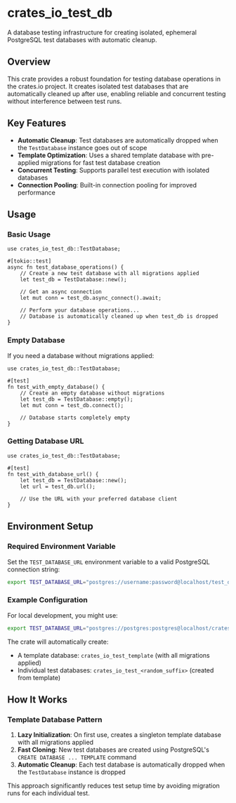# crates_io_test_db

A database testing infrastructure for creating isolated, ephemeral PostgreSQL test databases with automatic cleanup.

## Overview

This crate provides a robust foundation for testing database operations in the crates.io project. It creates isolated test databases that are automatically cleaned up after use, enabling reliable and concurrent testing without interference between test runs.

## Key Features

- **Automatic Cleanup**: Test databases are automatically dropped when the `TestDatabase` instance goes out of scope
- **Template Optimization**: Uses a shared template database with pre-applied migrations for fast test database creation
- **Concurrent Testing**: Supports parallel test execution with isolated databases
- **Connection Pooling**: Built-in connection pooling for improved performance

## Usage

### Basic Usage

```rust,ignore
use crates_io_test_db::TestDatabase;

#[tokio::test]
async fn test_database_operations() {
    // Create a new test database with all migrations applied
    let test_db = TestDatabase::new();

    // Get an async connection
    let mut conn = test_db.async_connect().await;

    // Perform your database operations...
    // Database is automatically cleaned up when test_db is dropped
}
```

### Empty Database

If you need a database without migrations applied:

```rust,no_run
use crates_io_test_db::TestDatabase;

#[test]
fn test_with_empty_database() {
    // Create an empty database without migrations
    let test_db = TestDatabase::empty();
    let mut conn = test_db.connect();

    // Database starts completely empty
}
```

### Getting Database URL

```rust,no_run
use crates_io_test_db::TestDatabase;

#[test]
fn test_with_database_url() {
    let test_db = TestDatabase::new();
    let url = test_db.url();

    // Use the URL with your preferred database client
}
```

## Environment Setup

### Required Environment Variable

Set the `TEST_DATABASE_URL` environment variable to a valid PostgreSQL connection string:

```bash
export TEST_DATABASE_URL="postgres://username:password@localhost/test_db_base"
```

### Example Configuration

For local development, you might use:

```bash
export TEST_DATABASE_URL="postgres://postgres:postgres@localhost/crates_io_test"
```

The crate will automatically create:

- A template database: `crates_io_test_template` (with all migrations applied)
- Individual test databases: `crates_io_test_<random_suffix>` (created from template)

## How It Works

### Template Database Pattern

1. **Lazy Initialization**: On first use, creates a singleton template database with all migrations applied
2. **Fast Cloning**: New test databases are created using PostgreSQL's `CREATE DATABASE ... TEMPLATE` command
3. **Automatic Cleanup**: Each test database is automatically dropped when the `TestDatabase` instance is dropped

This approach significantly reduces test setup time by avoiding migration runs for each individual test.
